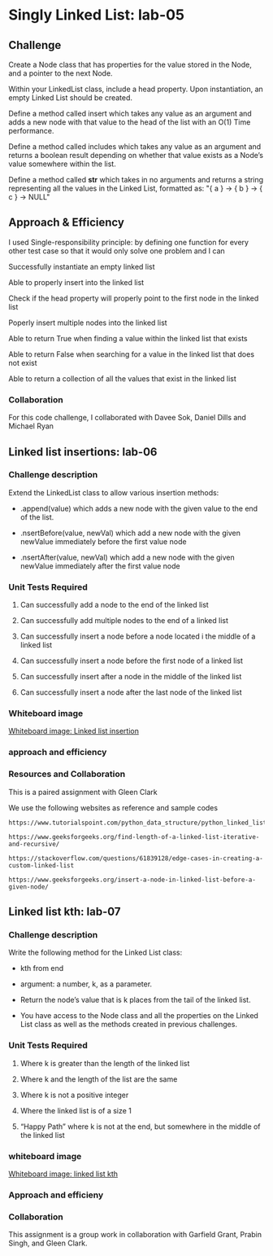 # Singly Linked List: lab-05
<!-- Short summary or background information -->


## Challenge

Create a Node class that has properties for the value stored in the Node, and a pointer to the next Node.

Within your LinkedList class, include a head property. Upon instantiation, an empty Linked List should be created.

Define a method called insert which takes any value as an argument and adds a new node with that value to the head of the list with an O(1) Time performance.

Define a method called includes which takes any value as an argument and returns a boolean result depending on whether that value exists as a Node’s value somewhere within the list.

Define a method called __str__ which takes in no arguments and returns a string representing all the values in the Linked List, formatted as:
"{ a } -> { b } -> { c } -> NULL"

## Approach & Efficiency

I used Single-responsibility principle: by defining one function for every other test case so that it would only solve one problem and I can

Successfully instantiate an empty linked list

Able to properly insert into the linked list

Check if the head property will properly point to the first node in the linked list

Poperly insert multiple nodes into the linked list

Able to return True when finding a value within the linked list that exists

Able to return False when searching for a value in the linked list that does not exist

Able to return a collection of all the values that exist in the linked list

### Collaboration

For this code challenge, I collaborated with Davee Sok, Daniel Dills and Michael Ryan

## Linked list insertions: lab-06

### Challenge description

Extend the LinkedList class to allow various insertion methods:

- .append(value) which adds a new node with the given value to the end of the list.

- .nsertBefore(value, newVal) which add a new node with the given newValue immediately before the first value node

- .nsertAfter(value, newVal) which add a new node with the given newValue immediately after the first value node

### Unit Tests Required

1. Can successfully add a node to the end of the linked list

2. Can successfully add multiple nodes to the end of a linked list

3. Can successfully insert a node before a node located i the middle of a linked list

4. Can successfully insert a node before the first node of a linked list

5. Can successfully insert after a node in the middle of the linked list

6. Can successfully insert a node after the last node of the linked list

### Whiteboard image

[Whiteboard image: Linked list insertion](/home/wonde/codefellows/code-401/data-structures-and-algorithms/python/code_challenges/images/ll-insertion.jpg)

### approach and efficiency

### Resources and Collaboration

This is a paired assignment with Gleen Clark

We use the following websites as reference and sample codes

    https://www.tutorialspoint.com/python_data_structure/python_linked_lists.htm

    https://www.geeksforgeeks.org/find-length-of-a-linked-list-iterative-and-recursive/

    https://stackoverflow.com/questions/61839128/edge-cases-in-creating-a-custom-linked-list

    https://www.geeksforgeeks.org/insert-a-node-in-linked-list-before-a-given-node/


## Linked list kth: lab-07

### Challenge description

Write the following method for the Linked List class:

- kth from end

- argument: a number, k, as a parameter.

- Return the node’s value that is k places from the tail of the linked list.

- You have access to the Node class and all the properties on the Linked List class as well as the methods created in previous challenges.

### Unit Tests Required

1. Where k is greater than the length of the linked list

2. Where k and the length of the list are the same

3. Where k is not a positive integer

4. Where the linked list is of a size 1

5. “Happy Path” where k is not at the end, but somewhere in the middle of the linked list

### whiteboard image

[Whiteboard image: linked list kth](/home/wonde/codefellows/code-401/data-structures-and-algorithms/python/code_challenges/images/linked-list-kth.jpg)

### Approach and efficieny


### Collaboration

This assignment is a group work in collaboration with Garfield Grant, Prabin Singh, and Gleen Clark.

